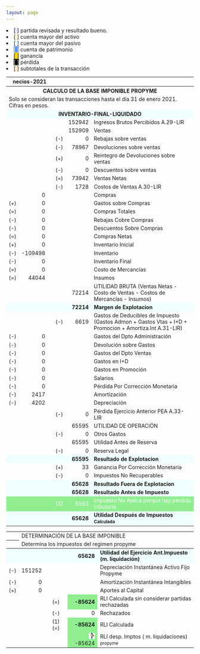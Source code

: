 ```yaml
--- 
layout: page
--- 
```


<li><span style='background-color: lavender'>[    ]</span> partida revisada y resultado bueno. </li>
<li><span style='background-color: lightyellow'>[    ]</span> cuenta mayor del activo </li>
<li><span style='background-color: azure'>[    ]</span> cuenta mayor del pasivo </li>
<li><span style='color: white; background-color: cornflowerblue'>[    ]</span> cuenta de patrimonio </li>
<li><span style='background-color: gold'>[    ]</span> ganancia </li>
<li><span style='color: white; background-color: black'>[    ]</span> pérdida </li>
<li><span style='background-color: blanchedalmond'>[    ]</span> subtotales de la transacción </li>
<table><tbody>
<tr><th colspan='3'>necios-2021</th></tr>
<tr><th colspan='8'> CALCULO DE LA BASE IMPONIBLE PROPYME </th></tr><tr><td colspan='8'>Solo se consideran las transacciones hasta el día 31 de enero	2021. Cifras en pesos. </td></tr>
<tr style='font-weight:bold;background-color: azure'><td colspan='8' align='center'>INVENTARIO-FINAL-LIQUIDADO</td></tr>
<tr><td></td><td></td><td></td><td></td><td align='right'>152942</td><td colspan='2'> Ingresos Brutos Percibidos A.29-LIR </td></tr>
<tr><td></td><td></td><td></td><td></td><td align='right'>152909</td><td> Ventas </td></tr>
<tr><td></td><td></td><td></td><td> (-) </td> <td align='right'>0 </td> <td>  Rebajas sobre ventas </td></tr>
<tr><td></td><td></td><td></td><td> (-) </td><td align='right'>78967</td><td> Devoluciones sobre ventas </td></tr>
<tr><td></td><td></td><td></td><td> (+) </td><td align='right'>0</td><td> Reintegro de Devoluciones sobre ventas </td></tr>
<tr><td></td><td></td><td></td><td> (-) </td><td align='right'>0</td><td>Descuentos sobre ventas </td></tr>
<tr><td></td><td></td><td></td><td> (=) </td><td align='right'>73942</td><td> Ventas Netas </td></tr>
<tr><td></td><td></td><td></td><td> (-) </td><td align='right'>1728</td> <td>Costos de Ventas A.30-LIR </td></tr>
<tr><td></td><td align='right'>0</td><td></td><td></td><td></td><td> Compras </td></tr>
<tr><td> (+) </td><td align='right'> 0</td><td></td><td> </td><td></td><td> Gastos sobre Compras </td></tr>
<tr><td> (=) </td><td align='right'>0</td><td></td><td></td><td></td><td>Compras Totales</td></tr> 
<tr><td> (-) </td><td align='right'>0</td><td></td><td></td><td></td><td> Rebajas Cobre Compras </td></tr>
<tr><td> (-) </td><td align='right'>0</td><td></td><td></td><td></td><td> Descuentos Sobre Compras </td></tr>
<tr><td>(=)</td><td align='right'>0</td><td></td><td></td><td></td><td>Compras Netas</td></tr> 
<tr><td> (+) </td><td align='right'>0</td><td></td><td></td><td></td><td colspan='2'>Inventario Inicial</td></tr> 
<tr><td> (-) </td> <td align='right'>-109498</td><td> </td><td></td><td></td><td colspan='2'>Inventario </td></tr>
<tr><td> (-) </td> <td align='right'>0</td><td> </td><td></td><td></td><td colspan='2'>Inventario Final </td></tr>
<tr><td> (=) </td> <td align='right'>0</td><td> </td><td></td><td></td><td colspan='2'>Costo de Mercancías </td></tr>
<tr><td> (=) </td> <td align='right'>44044</td><td> </td><td></td><td></td><td colspan='2'>Insumos </td></tr>
<tr><td></td><td></td><td></td><td></td><td align='right'>72214</td><td colspan='4'>  UTILIDAD BRUTA (Ventas Netas - Costo de Ventas - Costos de Mercancías - Insumos) </td></tr>
<tr style='font-weight:bold; background-color: azure'><td></td><td></td><td></td><td></td><td align='right'>72214</td><td colspan='4'>  Margen de Explotacion </td></tr>
<tr><td></td><td></td><td></td><td>(-)</td><td align='right'>6619</td><td colspan='4'> Gastos de Deducibles de Impuesto (Gastos Admon + Gastos Vtas + I+D + Promocion + Amortiza.Int A.31-LIR) </td></tr>
<tr><td> (-) </td><td align='right'>0</td><td></td><td></td><td></td><td> Gastos del Dpto Administración </td></tr>
<tr><td> (-) </td><td align='right'>0</td><td></td><td></td><td></td><td> Devolución sobre Gastos </td></tr>
<tr><td> (-) </td><td align='right'>0</td><td></td><td></td><td></td><td> Gastos del Dpto Ventas </td></tr>
<tr><td>(-)</td><td align='right' >0</td><td></td><td></td><td></td><td> Gastos en I+D </td></tr>
<tr><td>(-)</td><td align='right'>0</td><td></td><td></td><td></td><td> Gastos en Promoción </td></tr>
<tr><td>(-)</td><td align='right'>0</td><td></td><td></td><td></td><td> Salarios </td></tr>
<tr><td>(-) </td><td align='right'>0</td><td></td><td></td><td></td><td> Pérdida Por Corrección Monetaria </td></tr>
<tr><td>(-) </td><td align='right'>2417</td><td></td><td></td><td></td><td> Amortización </td></tr>
<tr><td>(-) </td><td align='right'>4202</td><td></td><td></td><td></td><td> Depreciación </td></tr>
<tr><td></td><td></td><td></td><td> (-) </td><td align='right'>0</td><td> Pérdida Ejercicio Anterior PEA A.33-LIR </td></tr>
<tr><td> </td><td></td><td></td><td></td><td align='right'> 65595</td><td> UTILIDAD DE OPERACIÓN </td></tr>
<tr><td></td><td></td><td></td><td> (-) </td><td align='right'>0</td><td> Otros Gastos </td></tr>
<tr><td></td><td> </td><td> </td><td></td><td align='right'>65595</td><td> Utilidad Antes de Reserva </td></tr>
<tr><td></td><td></td><td></td><td> (-) </td><td align='right'>0</td><td> Reserva Legal </td></tr>
<tr style='font-weight:bold; background-color: azure'><td> <td></td></td><td> </td><td></td><td align='right'>65595</td><td> Resultado de Explotacion </td></tr>
<tr><td></td><td></td><td></td><td> (+) </td><td align='right'>33</td><td> Ganancia Por Corrección Monetaria </td></tr>
<tr><td></td><td></td><td></td><td> (-) </td><td align='right'>0</td><td> Impuestos No Recuperables </td></tr>
<tr style='font-weight:bold; background-color: azure'><td> <td></td></td><td> </td><td></td><td align='right'>65628</td><td> Resultado Fuera de Explotacion </td></tr>
<tr style='font-weight:bold; background-color: azure'><td> <td></td></td><td> </td><td></td><td align='right'>65628</td><td> Resultado Antes de Impuesto</td></tr>
<tr style='color: white;background-color: lightgreen' ><td></td><td></td><td></td><td> (X) </td><td align='right'> 6563</td><td> Impuesto No Aplica porque hay pérdida tributaria </td></tr>
<tr style='font-weight:bold;background-color: azure'><td> <td></td></td><td> </td><td></td><td align='right'>65628</td><td> Utilidad Después de Impuestos <small> Calculada </small></td></tr>
</tbody></table>
<table> 
<tr><th> <td colspan=6> DETERMINACIÓN DE LA BASE IMPONIBLE </td></th></tr>
<tr><th> <td colspan=6> Determina los impuestos del regimen propyme</td></th></tr>
<tbody>
<tr style='font-weight:bold;background-color: azure'><td> <td></td></td><td> </td><td></td><td align='right'>65628</td><td> Utilidad del Ejercicio Ant.Impuesto (m. liquidación)</td></tr>
<tr><td> (-) </td><td align='right'>151252</td><td></td><td></td><td></td><td> Depreciación Instantánea Activo Fijo Propyme </td></tr>
<tr><td> (-) </td><td align='right'>0</td><td></td><td></td><td></td><td> Amortización Instantánea Intangibles </td></tr>
<tr><td> (+) </td><td align='right'>0</td><td></td><td></td><td></td><td> Aportes al Capital </td></tr>
<tr><td> <td></td></td><td> </td><td> (=) </td><td align='right' style = 'font-weight:bold; background-color: lightgreen'>-85624</td><td> RLI Calculada sin considerar partidas rechazadas </td></tr>
<tr><td> <td></td></td><td> </td><td>  (-) </td><td align='right' >0</td><td> Rechazados </td></tr>
<tr><td> <td></td></td><td> </td><td> (1) (=) </td><td align='right' style = 'font-weight:bold; background-color: lightgreen'>-85624</td><td> RLI Calculada </td></tr>
<tr><td></td><td></td><td></td><td> </td><td align='right' style=' background-color: lightgreen'> <img src='../revisado.png'> -85624</td><td> RLI desp. Imptos ( m. liquidaciones) <small> propyme</small></td></tr>
</tbody></table>